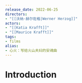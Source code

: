 ```yaml
---
release_date: 2022-06-25
directors:
- "[[沃纳·赫尔佐格|Werner Herzog]]"
actors: 
- "[[Katia Krafft]]"
- "[[Maurice Krafft]]"
tags:
- films 
alias:
- 心火：写给火山夫妇的安魂曲
---
```

# Introduction 